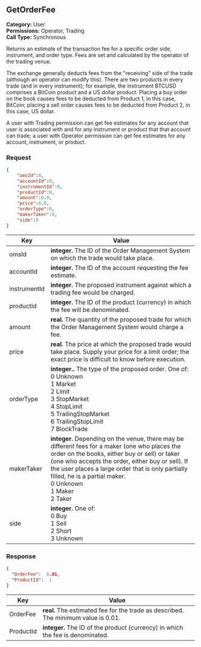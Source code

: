 ## GetOrderFee

**Category:** User<br />
**Permissions:** Operator, Trading<br />
**Call Type:** Synchronous

Returns an estimate of the transaction fee for a specific order side, instrument, and order type. Fees are set and calculated by the operator of the trading venue.

The exchange generally deducts fees from the "receiving" side of the trade (although an operator can modify this). There are two products in every trade (and in every instrument); for example, the instrument BTCUSD comprises a BitCoin product and a US dollar product. Placing a buy order on the book causes fees to be deducted from Product 1, in this case, BitCoin; placing a sell order causes fees to be deducted from Product 2, in this case, US dollar.

A user with Trading permission can get fee estimates for any account that user is associated with and for any instrument or product that that account can trade; a user with Operator permission can get fee estimates for any account, instrument, or product.

### Request

```json
{
    "omsId":0,
    "accountId":0,
    "instrumentId":0,
    "productId":0,
    "amount":0.0,
    "price":0.0,
    "orderType":0,
    "makerTaker":0,
    "side":0
}
```

| Key          | Value                                                        |
| ------------ | ------------------------------------------------------------ |
| omsId        | **integer.** The ID of the Order Management System on which the trade would take place. |
| accountId    | **integer.** The ID of the account requesting the fee estimate. |
| instrumentId | **integer.** The proposed instrument against which a trading fee would be charged. |
| productId    | **integer.** The ID of the product (currency) in which the fee will be denominated. |
| amount       | **real.** The quantity of the proposed trade for which the Order Management System would charge a fee. |
| price        | **real.** The price at which the proposed trade would take place. Supply your price for a limit order; the exact price is difficult to know before execution. |
| orderType    | **integer..** The type of the proposed order. One of:<br />0 Unknown<br />1 Market<br />2 Limit<br />3 StopMarket<br />4 StopLimit<br />5 TrailingStopMarket<br />6 TrailingStopLimit<br />7 BlockTrade<br /> |
| makerTaker   | **integer.** Depending on the venue, there may be different fees for a maker (one who places the order on the books, either buy or sell) or taker (one who accepts the order, either buy or sell). If the user places a large order that is only partially filled, he is a partial maker.<br />0 Unknown<br />1 Maker<br />2 Taker |
| side         | **integer.** One of:<br />0 Buy<br />1 Sell<br />2 Short<br />3 Unknown |

### Response

```json
{
  "OrderFee":  0.01,
  "ProductId":  1 
}
```

| Key       | Value                                                        |
| --------- | ------------------------------------------------------------ |
| OrderFee  | **real.** The estimated fee for the trade as described. The minimum value is 0.01. |
| ProductId | **integer.** The ID of the product (currency) in which the fee is denominated. |


